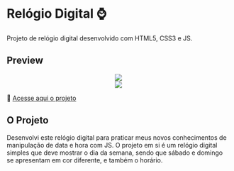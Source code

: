 # Relógio Digital ⌚
Projeto de relógio digital desenvolvido com HTML5, CSS3 e JS.

## Preview
<div align="center">
  <img src="https://user-images.githubusercontent.com/106677669/199018637-b8ee0400-bbb7-41f0-9192-5662027c3f8b.png">
</div>
<div align="center">
  <img src="https://user-images.githubusercontent.com/106677669/199018716-5416c74b-d5d1-41ec-b365-0458437fc19a.jpg">
</div>

🔗 [Acesse aqui o projeto](https://ma-vick.github.io/relogio-digital/)

## O Projeto
Desenvolvi este relógio digital para praticar meus novos conhecimentos de manipulação de data e hora com JS.
O projeto em si é um relógio digital simples que deve mostrar o dia da semana, sendo que sábado e domingo se apresentam em cor diferente, e também o horário.
